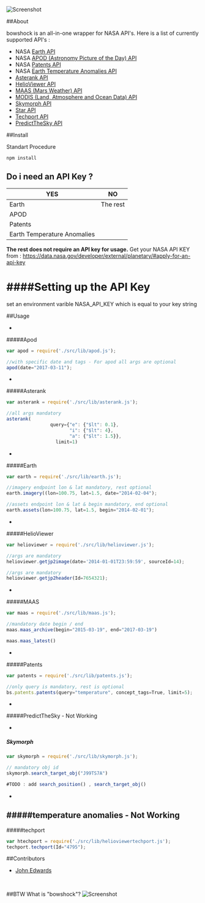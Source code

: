![Screenshot](https://raw.githubusercontent.com/emirozer/bowshock/master/docs/bowshock2.png)

##About

bowshock is an all-in-one wrapper for NASA API's.
Here is a list of currently supported API's :

* NASA [Earth API](https://api.nasa.gov/api.html#earth)
* NASA [APOD (Astronomy Picture of the Day) API](https://api.nasa.gov/api.html#apod)
* NASA [Patents API](https://api.nasa.gov/api.html#patents)
* NASA [Earth Temperature Anomalies API](https://api.nasa.gov/api.html#earth-temperature-anomalies)
* [Asterank API](http://www.asterank.com/api)
* [HelioViewer API](http://helioviewer.org/api/docs/v1/)
* [MAAS (Mars Weather) API](http://marsweather.ingenology.com/#get_started)
* [MODIS (Land, Atmosphere and Ocean Data) API](http://daac.ornl.gov/MODIS/MODIS-menu/modis_webservice.html)
* [Skymorph API](http://www.asterank.com/skymorph)
* [Star API](http://hacktheuniverse.github.io/star-api/)
* [Techport API](https://data.nasa.gov/developer/external/techport/techport-api.pdf)
* [PredictTheSky API](http://predictthesky.org/developers.html)

##Install

Standart Procedure

	npm install

## Do i need an API Key ?

YES    | NO
------   |----
Earth  |The rest
APOD |
Patents |
Earth Temperature Anomalies|

**The rest does not require an API key for usage.**
Get your NASA API KEY from : https://data.nasa.gov/developer/external/planetary/#apply-for-an-api-key

####Setting up the API Key
===================
set an environment varible NASA_API_KEY which is equal to your key string


##Usage

-
#####Apod
```javascript
var apod = require('./src/lib/apod.js');

//with specific date and tags - For apod all args are optional
apod(date="2017-03-11");

```

-
#####Asterank
```javascript
var asterank = require('./src/lib/asterank.js');

//all args mandatory
asterank(
            	query={"e": {"$lt": 0.1},
               	       "i": {"$lt": 4},
                       "a": {"$lt": 1.5}},
                  limit=1)

```


-
#####Earth
```javascript
var earth = require('./src/lib/earth.js');

//imagery endpoint lon & lat mandatory, rest optional
earth.imagery((lon=100.75, lat=1.5, date="2014-02-04");

//assets endpoint lon & lat & begin mandatory, end optional
earth.assets(lon=100.75, lat=1.5, begin="2014-02-01");
```

-
#####HelioViewer
```javascript
var helioviewer = require('./src/lib/helioviewer.js');

//args are mandatory
helioviewer.getjp2image(date='2014-01-01T23:59:59', sourceId=14);

//args are mandatory
helioviewer.getjp2header(Id=7654321);

```


-
#####MAAS
```javascript
var maas = require('./src/lib/maas.js');

//mandatory date begin / end
maas.maas_archive(begin="2015-03-19", end="2017-03-19")

maas.maas_latest()

```

-
#####Patents
```javascript
var patents = require('./src/lib/patents.js');

//only query is mandatory, rest is optional
bs.patents.patents(query="temperature", concept_tags=True, limit=5);

```


-
#####PredictTheSky - Not Working

-
##### Skymorph
```javascript
var skymorph = require('./src/lib/skymorph.js');

// mandatory obj id
skymorph.search_target_obj("J99TS7A")

#TODO : add search_position() , search_target_obj()

```


-
#####temperature anomalies - Not Working
-
#####techport
```javascript
var htechport = require('./src/lib/helioviewertechport.js');
techport.techport(Id="4795");

```
##Contributors

* [John Edwards](https://github.com/javajohnhub)
<br>

##BTW What is "bowshock"?
![Screenshot](https://raw.githubusercontent.com/emirozer/bowshock/master/docs/bowshock.jpg)
